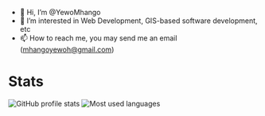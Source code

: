 - 👋 Hi, I’m @YewoMhango
- 👀 I’m interested in Web Development, GIS-based software development, etc
- 📫 How to reach me, you may send me an email (mhangoyewoh@gmail.com)

# Stats

![GitHub profile stats](https://github-readme-stats.vercel.app/api?username=YewoMhango&count_private=true&show_icons=true&theme=aura)
![Most used languages](https://github-readme-stats.vercel.app/api/top-langs/?username=YewoMhango&layout=compact&theme=aura&langs_count=8&count_private=true)


<!---
YewoMhango/YewoMhango is a ✨ special ✨ repository because its `README.md` (this file) appears on your GitHub profile.
You can click the Preview link to take a look at your changes.
--->
